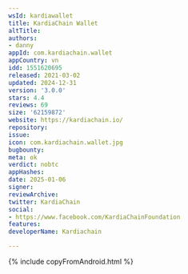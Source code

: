 ```yaml
---
wsId: kardiawallet
title: KardiaChain Wallet
altTitle: 
authors:
- danny
appId: com.kardiachain.wallet
appCountry: vn
idd: 1551620695
released: 2021-03-02
updated: 2024-12-31
version: '3.0.0'
stars: 4.4
reviews: 69
size: '62159872'
website: https://kardiachain.io/
repository: 
issue: 
icon: com.kardiachain.wallet.jpg
bugbounty: 
meta: ok
verdict: nobtc
appHashes: 
date: 2025-01-06
signer: 
reviewArchive: 
twitter: KardiaChain
social:
- https://www.facebook.com/KardiaChainFoundation
features: 
developerName: Kardiachain

---
```


{% include copyFromAndroid.html %}
